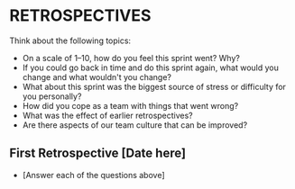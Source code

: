 # RETROSPECTIVES
Think about the following topics:
* On a scale of 1–10, how do you feel this sprint went? Why?
* If you could go back in time and do this sprint again, what would you change and what wouldn't you change?
* What about this sprint was the biggest source of stress or difficulty for you personally?
* How did you cope as a team with things that went wrong?
* What was the effect of earlier retrospectives?
* Are there aspects of our team culture that can be improved?

## First Retrospective [Date here]
* [Answer each of the questions above]


